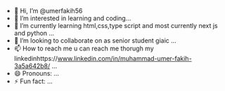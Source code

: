 - 👋 Hi, I’m @umerfakih56
- 👀 I’m interested in learning and coding...
- 🌱 I’m currently learning html,css,type script and most currently next js and python ...
- 💞️ I’m looking to collaborate on as senior student giaic ...
- 📫 How to reach me u can reach me thorugh my linkedinhttps://www.linkedin.com/in/muhammad-umer-fakih-3a5a642b8/ ...
- 😄 Pronouns: ...
- ⚡ Fun fact: ...

<!---
umerfakih56/umerfakih56 is a ✨ special ✨ repository because its `README.md` (this file) appears on your GitHub profile.
You can click the Preview link to take a look at your changes.
--->
